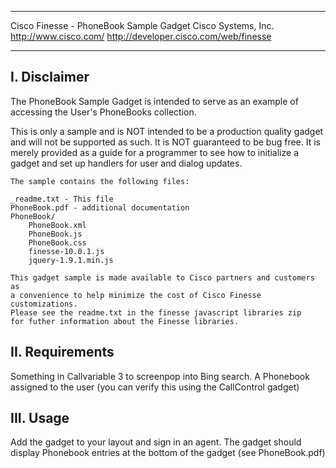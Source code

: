 ****************************************************************************
Cisco Finesse - PhoneBook Sample Gadget
Cisco Systems, Inc.
http://www.cisco.com/
http://developer.cisco.com/web/finesse
****************************************************************************

I. Disclaimer
-------------------------------------------------------------------------------

   The PhoneBook Sample Gadget is intended to serve as an example of accessing
   the User's PhoneBooks collection.
      
   This is only a sample and is NOT intended to be a production quality
   gadget and will not be supported as such.  It is NOT guaranteed to
   be bug free. It is merely provided as a guide for a programmer to see
   how to initialize a gadget and set up handlers for user and dialog updates.
   
	The sample contains the following files:
	
	_readme.txt - This file
	PhoneBook.pdf - additional documentation
	PhoneBook/
		PhoneBook.xml
		PhoneBook.js
		PhoneBook.css
		finesse-10.0.1.js
		jquery-1.9.1.min.js

    This gadget sample is made available to Cisco partners and customers as
    a convenience to help minimize the cost of Cisco Finesse customizations.
    Please see the readme.txt in the finesse javascript libraries zip
    for futher information about the Finesse libraries.


II. Requirements
-------------------------------------------------------------------------------
Something in Callvariable 3 to screenpop into Bing search.
A Phonebook assigned to the user (you can verify this using the CallControl gadget)

III. Usage
-------------------------------------------------------------------------------

Add the gadget to your layout and sign in an agent.  The gadget should display
Phonebook entries at the bottom of the gadget (see PhoneBook.pdf)